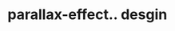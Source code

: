 # parallax-effect.. desgin                                                                                                                                                                                                                                                                                                                                                                                                                                                                                                                                                                                                                   
